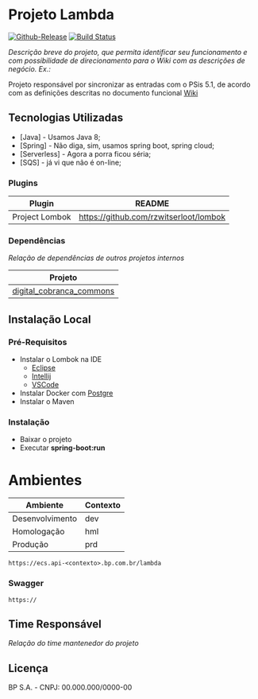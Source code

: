 # Projeto Lambda 

[![Github-Release](https://img.shields.io/github/release/filoe/cscore.svg)](https://github.com/filoe/cscore/releases)
[![Build Status](https://travis-ci.org/joemccann/dillinger.svg?branch=master)](https://travis-ci.org/joemccann/dillinger)

*Descrição breve do projeto, que permita identificar seu funcionamento e com possibilidade de direcionamento para o Wiki com as descrições de negócio. Ex.:*

Projeto responsável por sincronizar as entradas com o PSis 5.1, de acordo com as definições descritas no documento funcional [Wiki](https://)

## Tecnologias Utilizadas
* [Java] - Usamos Java 8;
* [Spring] - Não diga, sim, usamos spring boot, spring cloud;
* [Serverless] - Agora a porra ficou séria;
* [SQS] - já vi que não é on-line;

### Plugins
| Plugin | README |
| ------ | ------ |
| Project Lombok | https://github.com/rzwitserloot/lombok |

### Dependências
*Relação de dependências de outros projetos internos*

| Projeto |
| ------ |
| [digital_cobranca_commons]()|

## Instalação Local
### Pré-Requisitos
- Instalar o Lombok na IDE
    - [Eclipse]()
    - [Intellij]()
    - [VSCode]()  
- Instalar Docker com [Postgre]()
- Instalar o Maven
### Instalação
- Baixar o projeto
- Executar **spring-boot:run**

# Ambientes
| Ambiente | Contexto |
| ------ | ------ |
| Desenvolvimento | dev |
| Homologação | hml |
| Produção | prd |

`https://ecs.api-<contexto>.bp.com.br/lambda`

### Swagger
`https://`

## Time Responsável
*Relação do time mantenedor do projeto*
## Licença
BP S.A. - CNPJ: 00.000.000/0000-00
